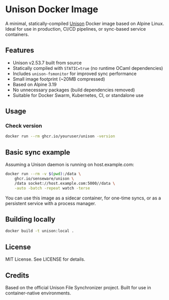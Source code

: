 # Unison Docker Image

A minimal, statically-compiled [Unison](https://github.com/sensewarecom/unison) Docker image based on Alpine Linux. Ideal for use in production, CI/CD pipelines, or sync-based service containers.

## Features

- Unison v2.53.7 built from source
- Statically compiled with `STATIC=true` (no runtime OCaml dependencies)
- Includes `unison-fsmonitor` for improved sync performance
- Small image footprint (~20MB compressed)
- Based on Alpine 3.19
- No unnecessary packages (build dependencies removed)
- Suitable for Docker Swarm, Kubernetes, CI, or standalone use

## Usage

### Check version
```bash
docker run --rm ghcr.io/youruser/unison -version
```

## Basic sync example

Assuming a Unison daemon is running on host.example.com:
```bash
docker run --rm -v $(pwd):/data \
    ghcr.io/senseware/unison \
    /data socket://host.example.com:5000//data \
    -auto -batch -repeat watch -terse
```
You can use this image as a sidecar container, for one-time syncs, or as a persistent service with a process manager.

## Building locally

```bash
docker build -t unison:local .
```
## License

MIT License. See LICENSE for details.

## Credits

Based on the official Unison File Synchronizer project. Built for use in container-native environments.
